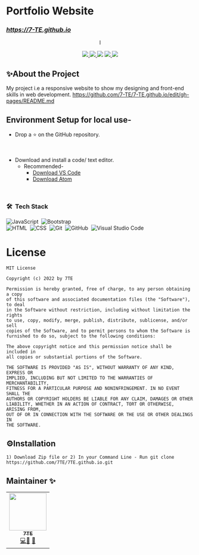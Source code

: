 # Portfolio Website  
### ***https://7-TE.github.io***
<div align="center">l
   <p></p>
    <a href="https://github.com/7-TE/github.io/stargazers">
      <img src="https://img.shields.io/github/stars/7-TE/7-te.github.io?color=%23ffb29b&labelColor=%230B0F10&style=for-the-badge">
   </a>
   <a href="https://github.com/7-TE/github.io/network/members/">
      <img src="https://img.shields.io/github/forks/7-TE/7-te.github.io?color=%237ba5dd&labelColor=%230B0F10&style=for-the-badge">
   </a>
   <img src="https://img.shields.io/github/repo-size/7-TE/7-te.github.io?color=%23ee6a70&labelColor=%230B0F10&style=for-the-badge">
   <a href="https://discord.gg/2RfJb3CVfb">
      <img src="https://img.shields.io/discord/723849691552284772?color=cb92f2&labelColor=0B0F10&style=for-the-badge"/>
   </a> 
	<img src="https://badges.pufler.dev/visits/7-TE/7-te.github.io?style=for-the-badge&color=91e6b1&logoColor=white&labelColor=0B0F10"/>
   <br>
</div>


## ✨About the Project

My project i.e a responsive website to show my designing and front-end skills in web development.
https://github.com/7-TE/7-TE.github.io/edit/gh-pages/README.md
## Environment Setup for local use-

* Drop a :star: on the GitHub repository.
<br/>

* Download and install a code/ text editor.
    - Recommended-
        - [Download VS Code](https://code.visualstudio.com/download)
        - [Download Atom](https://atom.io/)
<br/>


 ### 🛠 &nbsp;Tech Stack

![JavaScript](https://img.shields.io/badge/-JavaScript-05122A?style=flat&logo=javascript)&nbsp;
![Bootstrap](https://img.shields.io/badge/-Bootstrap-05122A?style=flat&logo=bootstrap&logoColor=563D7C)\
![HTML](https://img.shields.io/badge/-HTML-05122A?style=flat&logo=HTML5)&nbsp;
![CSS](https://img.shields.io/badge/-CSS-05122A?style=flat&logo=CSS3&logoColor=1572B6)&nbsp;
![Git](https://img.shields.io/badge/-Git-05122A?style=flat&logo=git)&nbsp;
![GitHub](https://img.shields.io/badge/-GitHub-05122A?style=flat&logo=github)&nbsp;
![Visual Studio Code](https://img.shields.io/badge/-Visual%20Studio%20Code-05122A?style=flat&logo=visual-studio-code&logoColor=007ACC)&nbsp;

# License
```
MIT License

Copyright (c) 2022 by 7TE

Permission is hereby granted, free of charge, to any person obtaining a copy
of this software and associated documentation files (the "Software"), to deal
in the Software without restriction, including without limitation the rights
to use, copy, modify, merge, publish, distribute, sublicense, and/or sell
copies of the Software, and to permit persons to whom the Software is
furnished to do so, subject to the following conditions:

The above copyright notice and this permission notice shall be included in
all copies or substantial portions of the Software.

THE SOFTWARE IS PROVIDED "AS IS", WITHOUT WARRANTY OF ANY KIND, EXPRESS OR
IMPLIED, INCLUDING BUT NOT LIMITED TO THE WARRANTIES OF MERCHANTABILITY,
FITNESS FOR A PARTICULAR PURPOSE AND NONINFRINGEMENT. IN NO EVENT SHALL THE
AUTHORS OR COPYRIGHT HOLDERS BE LIABLE FOR ANY CLAIM, DAMAGES OR OTHER
LIABILITY, WHETHER IN AN ACTION OF CONTRACT, TORT OR OTHERWISE, ARISING FROM,
OUT OF OR IN CONNECTION WITH THE SOFTWARE OR THE USE OR OTHER DEALINGS IN
THE SOFTWARE.
```

## ⚙Installation

`1) Download Zip file or
2) In your Command Line - Run git clone https://github.com/7TE/7TE.github.io.git`
## Maintainer ✨
<table>
  <tr>
    <td align="center"><a href="https://github.com/7-TE"><img src="https://avatars.githubusercontent.com/u/103470342?v=4" width="100px;" alt=""/><br /><sub><b>7TE</b></sub></a><br /><a href="https://github.com/7-TE/7-TE.github.io/commits?author=7-TE" title="Code">💻</a><a href="https://github.com/7-TE/7-TE.github.io/commits?author=7-TE" title="Documentation">📖</a> <a href="https://github.com/7-TE/7-TE.github.io/commits?author=7-TE" title="Maintenance">🚧</a></td>
  </tr>
</table>
